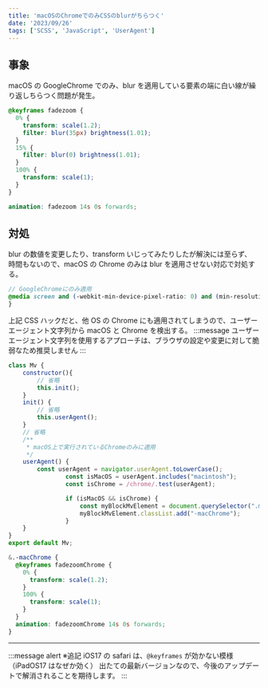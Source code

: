 ```yaml
---
title: 'macOSのChromeでのみCSSのblurがちらつく'
date: '2023/09/26'
tags: ['SCSS', 'JavaScript', 'UserAgent']
---
```


## 事象

macOS の GoogleChrome でのみ、blur を適用している要素の端に白い線が繰り返しちらつく問題が発生。

```scss
@keyframes fadezoom {
  0% {
    transform: scale(1.2);
    filter: blur(35px) brightness(1.01);
  }
  15% {
    filter: blur(0) brightness(1.01);
  }
  100% {
    transform: scale(1);
  }
}

animation: fadezoom 14s 0s forwards;
```

## 対処

blur の数値を変更したり、transform いじってみたりしたが解決には至らず、
時間もないので、macOS の Chrome のみは blur を適用させない対応で対処する。

```scss
// GoogleChromeにのみ適用
@media screen and (-webkit-min-device-pixel-ratio: 0) and (min-resolution: 0.001dpcm) {
}
```

上記 CSS ハックだと、他 OS の Chrome にも適用されてしまうので、ユーザーエージェント文字列から macOS と Chrome を検出する。
:::message
ユーザーエージェント文字列を使用するアプローチは、ブラウザの設定や変更に対して脆弱なため推奨しません
:::

```JavaScript
class Mv {
	constructor(){
		// 省略
		this.init();
	}
	init() {
		// 省略
		this.userAgent();
	}
	// 省略
	/**
	 * macOS上で実行されているChromeのみに適用
	 */
	userAgent() {
		const userAgent = navigator.userAgent.toLowerCase();
                const isMacOS = userAgent.includes("macintosh");
                const isChrome = /chrome/.test(userAgent);

                if (isMacOS && isChrome) {
                    const myBlockMvElement = document.querySelector(".myBlockMv");
                    myBlockMvElement.classList.add("-macChrome");
                }
	}
}
export default Mv;
```

```scss
&.-macChrome {
  @keyframes fadezoomChrome {
    0% {
      transform: scale(1.2);
    }
    100% {
      transform: scale(1);
    }
  }
  animation: fadezoomChrome 14s 0s forwards;
}
```

---

:::message alert
※追記
iOS17 の safari は、`@keyframes` が効かない模様（iPadOS17 はなぜか効く）
出たての最新バージョンなので、今後のアップデートで解消されることを期待します。
:::

